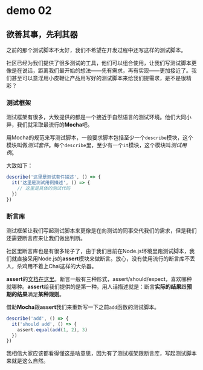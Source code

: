 # demo 02

## 欲善其事，先利其器

之前的那个测试脚本不太好，我们不希望在开发过程中还写这样的测试脚本。

社区已经为我们提供了很多测试的工具，他们可以组合使用，让我们写测试脚本更像是在说话，距离我们最开始的想法——先有需求，再有实现——更加接近了。我们甚至可以意淫用小皮鞭让产品用写好的测试脚本来给我们提需求，是不是很精彩？

### 测试框架

测试框架有很多，大致提供的都是一个接近于自然语言的测试环境。他们大同小异，我们就采取最流行的**Mocha**吧。

用Mocha的规范来写测试脚本，一般要求脚本包括至少一个`describe`模块，这个模块叫做*测试套件*。每个`describe`里，至少有一个`it`模块，这个模块叫*测试用例*。

大致如下：
``` js
describe('这里是测试套件描述', () => {
  it('这里是测试用例描述', () => {
    // 这里是具体的测试代码
  })
})
```

### 断言库

测试框架让我们写起测试脚本来更像是在向测试的同事交代我们的需求，但是我们还需要断言库来让我们做出判断。

社区里断言库也是有很多轮子了，由于我们目前在Node.js环境里跑测试脚本，我们就直接采用Node.js的**assert**模块来做断言。放心，没有使用流行的断言库不丢人，杀鸡用不着上Chai这样的大杀器。

**assert**的[文档在这里](http://nodejs.cn/api/assert.html)。断言一般有三种形式，assert/should/expect，喜欢哪种就哪种。**assert**给我们提供的是第一种。用人话描述就是：断言**实际的结果**跟**预期的结果**满足**某种规则**。

借助**Mocha**跟**assert**我们来重新写一下之前`add`函数的测试脚本。
``` js
describe('add', () => {
  it('should add', () => {
    assert.equal(add(1, 2), 3)
  })
})
```

我相信大家应该都看得懂这是啥意思，因为有了测试框架跟断言库，写起测试脚本来就是这么自然。